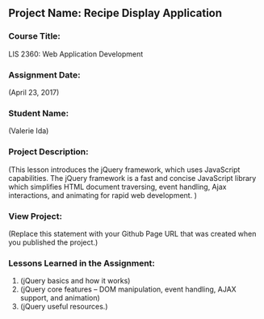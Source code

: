 ## Project Name:  Recipe Display Application

### Course Title:
LIS 2360:  Web Application Development

### Assignment Date:  
(April 23, 2017)

### Student Name:  
(Valerie Ida)

### Project Description:
(This lesson introduces the jQuery framework, which uses JavaScript capabilities.  The jQuery framework is a fast and concise JavaScript library which simplifies HTML document traversing, event handling, Ajax interactions, and animating for rapid web development. )

### View Project:
(Replace this statement with your Github Page URL that was created when you 
 published the project.)

### Lessons Learned in the Assignment:
1. (jQuery basics and how it works)
2. (jQuery core features – DOM manipulation, event handling, AJAX support, and animation)
3. (jQuery useful resources.)
